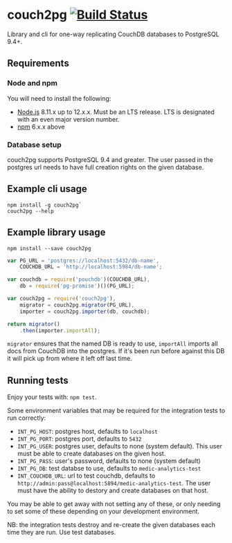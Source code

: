 # couch2pg [![Build Status](https://travis-ci.org/medic/couch2pg.svg?branch=master)](https://travis-ci.org/medic/couch2pg/branches)

Library and cli for one-way replicating CouchDB databases to PostgreSQL 9.4+.

## Requirements

### Node and npm

You will need to install the following:

- [Node.js](https://nodejs.org) 8.11.x up to  12.x.x. Must be an LTS release. LTS is designated with an even major version number.
- [npm](https://npmjs.com/) 6.x.x above


### Database setup

couch2pg supports PostgreSQL 9.4 and greater. The user passed in the postgres url needs to have full creation rights on the given database.

## Example cli usage

```
npm install -g couch2pg`
couch2pg --help
```

## Example library usage

```
npm install --save couch2pg
```

```js
var PG_URL = 'postgres://localhost:5432/db-name',
    COUCHDB_URL = 'http://localhost:5984/db-name';

var couchdb = require('pouchdb')(COUCHDB_URL),
    db = require('pg-promise')()(PG_URL);

var couch2pg = require('couch2pg'),
    migrator = couch2pg.migrator(PG_URL),
    importer = couch2pg.importer(db, couchdb);

return migrator()
    .then(importer.importAll);
```

`migrator` ensures that the named DB is ready to use, `importAll` imports all docs from CouchDB into the postgres. If it's been run before against this DB it will pick up from where it left off last time.

## Running tests

Enjoy your tests with: `npm test`.

Some environment variables that may be required for the integration tests to run correctly:
 * `INT_PG_HOST`: postgres host, defaults to `localhost`
 * `INT_PG_PORT`: postgres port, defaults to `5432` 
 * `INT_PG_USER`: postgres user, defaults to none (system default). This user must be able to create databases on the given host.
 * `INT_PG_PASS`: user's password, defaults to none (system default)
 * `INT_PG_DB`: test databse to use, defaults to `medic-analytics-test`
 * `INT_COUCHDB_URL`: url to test couchdb, defaults to `http://admin:pass@localhost:5894/medic-analytics-test`. The user must have the ability to destory and create databases on that host.

You may be able to get away with not setting any of these, or only needing to set some of these depending on your development environment.

NB: the integration tests destroy and re-create the given databases each time they are run. Use test databases.
